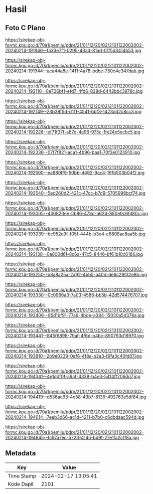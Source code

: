 # Hasil

## Foto C Plano

https://sirekap-obj-formc.kpu.go.id/70a1/pemilu/pdpr/21/01/12/20/02/2101122002002-20240214-191846--fa33e7f1-0295-43ad-81ad-01f5d3414b53.jpg

https://sirekap-obj-formc.kpu.go.id/70a1/pemilu/pdpr/21/01/12/20/02/2101122002002-20240214-191944--aca44a8e-1411-4a78-bdbe-750c4e347dab.jpg

https://sirekap-obj-formc.kpu.go.id/70a1/pemilu/pdpr/21/01/12/20/02/2101122002002-20240214-192110--0e726bf1-efd7-4fd6-828d-6442bbc3978c.jpg

https://sirekap-obj-formc.kpu.go.id/70a1/pemilu/pdpr/21/01/12/20/02/2101122002002-20240214-192149--23b38f5d-d111-4541-bbf3-1423dd2c8cc3.jpg

https://sirekap-obj-formc.kpu.go.id/70a1/pemilu/pdpr/21/01/12/20/02/2101122002002-20240214-192228--ef71f37f-a67d-4a96-975c-1fe24e5ecbc5.jpg

https://sirekap-obj-formc.kpu.go.id/70a1/pemilu/pdpr/21/01/12/20/02/2101122002002-20240214-192336--07f7f821-aca1-4b96-baa1-70f3e0124910.jpg

https://sirekap-obj-formc.kpu.go.id/70a1/pemilu/pdpr/21/01/12/20/02/2101122002002-20240214-192500--ea880ff9-50bb-4492-9ac4-191b503b04f2.jpg

https://sirekap-obj-formc.kpu.go.id/70a1/pemilu/pdpr/21/01/12/20/02/2101122002002-20240214-192540--5ed260d2-421c-47cc-b7d9-5705998bcf74.jpg

https://sirekap-obj-formc.kpu.go.id/70a1/pemilu/pdpr/21/01/12/20/02/2101122002002-20240214-193005--436820ee-5b86-478d-a624-880e9c6fd80c.jpg

https://sirekap-obj-formc.kpu.go.id/70a1/pemilu/pdpr/21/01/12/20/02/2101122002002-20240214-193039--bc952e9f-f05f-444b-b3e4-c6808ac8aa5b.jpg

https://sirekap-obj-formc.kpu.go.id/70a1/pemilu/pdpr/21/01/12/20/02/2101122002002-20240214-193138--0a800d6f-8c6a-47c5-8446-bf61b10c6186.jpg

https://sirekap-obj-formc.kpu.go.id/70a1/pemilu/pdpr/21/01/12/20/02/2101122002002-20240214-193250--b8a8a25a-2a92-4bb5-a40d-de6c29f32e8b.jpg

https://sirekap-obj-formc.kpu.go.id/70a1/pemilu/pdpr/21/01/12/20/02/2101122002002-20240214-193330--0c0966a3-7a03-4586-bb5b-42d574476707.jpg

https://sirekap-obj-formc.kpu.go.id/70a1/pemilu/pdpr/21/01/12/20/02/2101122002002-20240214-193406--95d1bf91-77a6-4bde-a384-15030a5d376a.jpg

https://sirekap-obj-formc.kpu.go.id/70a1/pemilu/pdpr/21/01/12/20/02/2101122002002-20240214-193441--845f6898-79af-4f6d-b4bc-890793d16970.jpg

https://sirekap-obj-formc.kpu.go.id/70a1/pemilu/pdpr/21/01/12/20/02/2101122002002-20240214-193810--2b9e0239-0ef8-4f8a-b2a3-f9fa3c40fd07.jpg

https://sirekap-obj-formc.kpu.go.id/70a1/pemilu/pdpr/21/01/12/20/02/2101122002002-20240214-194341--4e1ddf0f-a6af-4338-b4e3-5414ff206dd7.jpg

https://sirekap-obj-formc.kpu.go.id/70a1/pemilu/pdpr/21/01/12/20/02/2101122002002-20240214-194419--d536ac93-4c58-43b7-8139-492763e5df84.jpg

https://sirekap-obj-formc.kpu.go.id/70a1/pemilu/pdpr/21/01/12/20/02/2101122002002-20240214-194614--7eeb3d66-ac1d-4211-b7b0-c6dbdaac594d.jpg

https://sirekap-obj-formc.kpu.go.id/70a1/pemilu/pdpr/21/01/12/20/02/2101122002002-20240214-194645--fc97a7ec-5723-4145-bd9f-27e1fa2c1f8a.jpg


## Metadata

| Key        | Value               |
| ---------- | ------------------- |
| Time Stamp | 2024-02-17 13:05:41 |
| Kode Dapil | 2101                |




